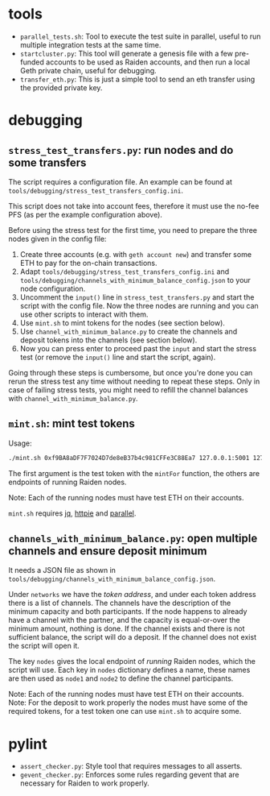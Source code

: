 # tools

- `parallel_tests.sh`: Tool to execute the test suite in parallel, useful to
  run multiple integration tests at the same time.
- `startcluster.py`: This tool will generate a genesis file with a few
  pre-funded accounts to be used as Raiden accounts, and then run a local
  Geth private chain, useful for debugging.
- `transfer_eth.py`: This is just a simple tool to send an eth transfer using
  the provided private key.

# debugging

## `stress_test_transfers.py`: run nodes and do some transfers
The script requires a configuration file. An example can be found at `tools/debugging/stress_test_transfers_config.ini`.

This script does not take into account fees, therefore it must use the no-fee PFS
(as per the example configuration above).

Before using the stress test for the first time, you need to prepare the three nodes given in the config file:
1. Create three accounts (e.g. with `geth account new`) and transfer some ETH to pay for the on-chain transactions.
2. Adapt `tools/debugging/stress_test_transfers_config.ini` and `tools/debugging/channels_with_minimum_balance_config.json` to your node configuration.
3. Uncomment the `input()` line in `stress_test_transfers.py` and start the script with the config file. Now the three nodes are running and you can use other scripts to interact with them.
4. Use `mint.sh` to mint tokens for the nodes (see section below).
5. Use `channel_with_minimum_balance.py` to create the channels and deposit tokens into the channels (see section below).
6. Now you can press enter to proceed past the `input` and start the stress test (or remove the `input()` line and start the script, again).

Going through these steps is cumbersome, but once you're done you can rerun the stress test any time without needing to repeat these steps. Only in case of failing stress tests, you might need to refill the channel balances with `channel_with_minimum_balance.py`.

## `mint.sh`: mint test tokens

Usage:
```sh
./mint.sh 0xf9BA8aDF7F7024D7de8eB37b4c981CFFe3C88Ea7 127.0.0.1:5001 127.0.0.1:5002 127.0.0.1:5000
```

The first argument is the test token with the `mintFor` function, the others
are endpoints of running Raiden nodes.

Note: Each of the running nodes must have test ETH on their accounts.

`mint.sh` requires [jq](https://stedolan.github.io/jq/), [httpie](https://httpie.org/) and [parallel](https://www.gnu.org/software/parallel/).

## `channels_with_minimum_balance.py`: open multiple channels and ensure deposit minimum

It needs a JSON file as shown in `tools/debugging/channels_with_minimum_balance_config.json`.

Under `networks` we have the *token address*, and under each token address
there is a list of channels. The channels have the description of the minimum
capacity and both participants. If the node happens to already have a channel
with the partner, and the capacity is equal-or-over the minimum amount, nothing
is done. If the channel exists and there is not sufficient balance, the script
will do a deposit. If the channel does not exist the script will open it.

The key `nodes` gives the local endpoint of *running* Raiden nodes, which the
script will use. Each key in `nodes` dictionary defines a name, these names are
then used as `node1` and `node2` to define the channel participants.

Note: Each of the running nodes must have test ETH on their accounts.
Note: For the deposit to work properly the nodes must have some of the required
tokens, for a test token one can use `mint.sh` to acquire some.

# pylint

- `assert_checker.py`: Style tool that requires messages to all asserts.
- `gevent_checker.py`: Enforces some rules regarding gevent that are necessary
  for Raiden to work properly.
